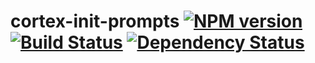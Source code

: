 # cortex-init-prompts [![NPM version](https://badge.fury.io/js/cortex-init-prompts.png)](http://badge.fury.io/js/cortex-init-prompts) [![Build Status](https://travis-ci.org/kaelzhang/node-cortex-init-prompts.png?branch=master)](https://travis-ci.org/kaelzhang/node-cortex-init-prompts) [![Dependency Status](https://gemnasium.com/kaelzhang/node-cortex-init-prompts.png)](https://gemnasium.com/kaelzhang/node-cortex-init-prompts)
